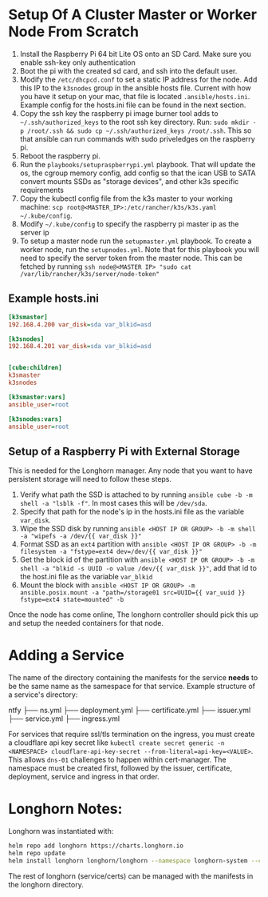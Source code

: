 # Setup Of A Cluster Master or Worker Node From Scratch

1. Install the Raspberry Pi 64 bit Lite OS onto an SD Card. Make sure you enable ssh-key only authentication
1. Boot the pi with the created sd card, and ssh into the default user.
1. Modify the `/etc/dhcpcd.conf` to set a static IP address for the node. Add this IP to the `k3snodes` group in the ansible hosts file. Current with how you have it setup on your mac, that file is located `.ansible/hosts.ini`. Example config for the hosts.ini file can be found in the next section.
1. Copy the ssh key the raspberry pi image burner tool adds to `~/.ssh/authorized_keys` to the root ssh key directory. Run: `sudo mkdir -p /root/.ssh && sudo cp ~/.ssh/authorized_keys /root/.ssh`. This so that ansible can run commands with sudo priveledges on the raspberry pi. 
1. Reboot the raspberry pi.
1. Run the `playbooks/setupraspberrypi.yml` playbook. That will update the os, the cgroup memory config, add config so that the ican USB to SATA convert mounts SSDs as "storage devices", and other k3s specific requirements
1. Copy the kubectl config file from the k3s master to your working machine: `scp root@<MASTER_IP>:/etc/rancher/k3s/k3s.yaml ~/.kube/config`. 
1. Modify `~/.kube/config` to specify the raspberry pi master ip as the server ip
1. To setup a master node run the `setupmaster.yml` playbook. To create a worker node, run the `setupnodes.yml`. Note that for this playbook you will need to specify the server token from the master node. This can be fetched by running `ssh node@<MASTER IP> "sudo cat /var/lib/rancher/k3s/server/node-token"`

## Example hosts.ini 

```ini
[k3smaster]
192.168.4.200 var_disk=sda var_blkid=asd

[k3snodes]
192.168.4.201 var_disk=sda var_blkid=asd


[cube:children]
k3smaster
k3snodes

[k3smaster:vars]
ansible_user=root

[k3snodes:vars]
ansible_user=root
```

## Setup of a Raspberry Pi with External Storage

This is needed for the Longhorn manager. Any node that you want to have persistent storage will need to follow these steps.

1. Verify what path the SSD is attached to by running `ansible cube -b -m shell -a "lsblk -f"`. In most cases this will be `/dev/sda`.
1. Specify that path for the node's ip in the hosts.ini file as the variable `var_disk`.
1. Wipe the SSD disk by running `ansible <HOST IP OR GROUP> -b -m shell -a "wipefs -a /dev/{{ var_disk }}"`
1. Format SSD as an `ext4` partition with `ansible <HOST IP OR GROUP> -b -m filesystem -a "fstype=ext4 dev=/dev/{{ var_disk }}"` 
1. Get the block id of the partition with `ansible <HOST IP OR GROUP> -b -m shell -a "blkid -s UUID -o value /dev/{{ var_disk }}"`, add that id to the host.ini file as the variable `var_blkid`
1. Mount the block with `ansible <HOST IP OR GROUP> -m ansible.posix.mount -a "path=/storage01 src=UUID={{ var_uuid }} fstype=ext4 state=mounted" -b`

Once the node has come online, The longhorn controller should pick this up and setup the needed containers for that node. 

# Adding a Service

The name of the directory containing the manifests for the service <strong>needs</strong> to be the same name as the samespace for that service. Example structure of a service's directory: 

ntfy
├── ns.yml 
├── deployment.yml
├── certificate.yml
├── issuer.yml
├── service.yml
├── ingress.yml

For services that require ssl/tls termination on the ingress, you must create a cloudflare api key secret like `kubectl create secret generic -n <NAMESPACE> cloudflare-api-key-secret --from-literal=api-key=<VALUE>`. 
This allows `dns-01` challenges to happen within cert-manager. The namespace must be created first, followed by the issuer, certificate, deployment, service and ingress in that order.

# Longhorn Notes:

Longhorn was instantiated with:

``` bash
helm repo add longhorn https://charts.longhorn.io
helm repo update
helm install longhorn longhorn/longhorn --namespace longhorn-system --create-namespace --set defaultSettings.defaultDataPath="/storage01"
```

The rest of longhorn (service/certs) can be managed with the manifests in the longhorn directory.  

